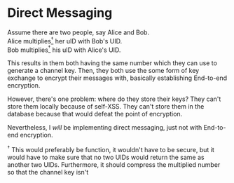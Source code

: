 # Direct Messaging
Assume there are two people, say Alice and Bob.  
Alice multiplies[<sup>&dagger;</sup>][1] her uID with Bob's UID.  
Bob multiplies[<sup>&dagger;</sup>][1] his uID with Alice's UID.  


This results in them both having the same number which they can use to generate a channel key.
Then, they both use the some form of key exchange to encrypt their messages with, basically establishing End-to-end encryption.

However, there's one problem: where do they store their keys? They can't store them locally because of self-XSS. They can't store them in the database because that would defeat the point of encryption.

Nevertheless, I *will* be implementing direct messaging, just not with End-to-end encryption.

<div id="note-1">
<sup>&dagger;</sup> This would preferably be function, it wouldn't have to be secure, but it would have to make sure that no two UIDs would return the same as another two UIDs. Furthermore, it should compress the multiplied number so that the channel key isn't 
</div>

[1]: #note-1
